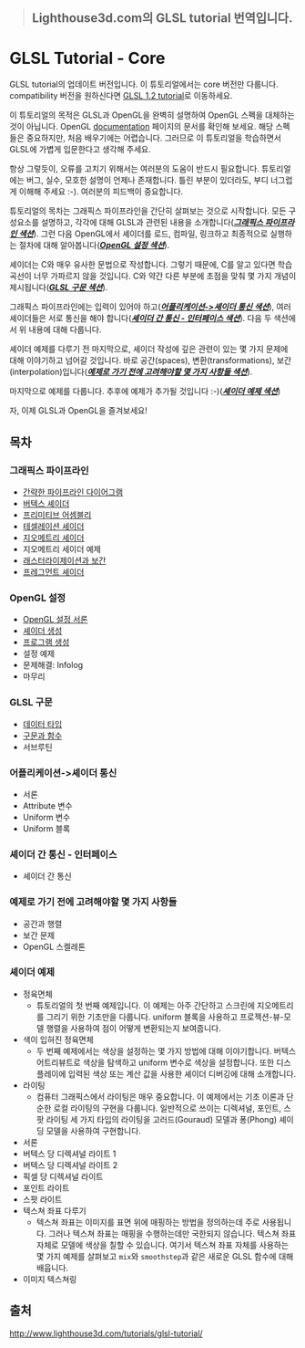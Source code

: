 > ## Lighthouse3d.com의 GLSL tutorial 번역입니다.

# GLSL Tutorial - Core

GLSL tutorial의 업데이트 버전입니다. 이 튜토리얼에서는 core 버전만 다룹니다. compatibility 버전을 원하신다면 [GLSL 1.2 tutorial](http://www.lighthouse3d.com/tutorials/glsl-12-tutorial/)로 이동하세요.

이 튜토리얼의 목적은 GLSL과 OpenGL을 완벽히 설명하여 OpenGL 스펙을 대체하는 것이 아닙니다. OpenGL [documentation](https://www.khronos.org/registry/OpenGL/index_gl.php) 페이지의 문서를 확인해 보세요. 해당 스펙들은 중요하지만, 처음 배우기에는 어렵습니다. 그러므로 이 튜토리얼을 학습하면서 GLSL에 가볍게 입문한다고 생각해 주세요.

항상 그렇듯이, 오류를 고치기 위해서는 여러분의 도움이 반드시 필요합니다. 튜토리얼에는 버그, 실수, 모호한 설명이 언제나 존재합니다. 틀린 부분이 있더라도, 부디 너그럽게 이해해 주세요 :-). 여러분의 피드백이 중요합니다.

튜토리얼의 목차는 그래픽스 파이프라인을 간단히 살펴보는 것으로 시작합니다. 모든 구성요소를 설명하고, 각각에 대해 GLSL과 관련된 내용을 소개합니다([**_그래픽스 파이프라인 색션_**](#그래픽스-파이프라인)). 그런 다음 OpenGL에서 셰이더를 로드, 컴파일, 링크하고 최종적으로 실행하는 절차에 대해 알아봅니다([**_OpenGL 설정 색션_**](#OpenGL-설정)).

셰이더는 C와 매우 유사한 문법으로 작성합니다. 그렇기 때문에, C를 알고 있다면 학습 곡선이 너무 가파르지 않을 것입니다. C와 약간 다른 부분에 초점을 맞춰 몇 가지 개념이 제시됩니다([**_GLSL 구문 색션_**](#GLSL-구문)).

그래픽스 파이프라인에는 입력이 있어야 하고([**_어플리케이션->셰이더 통신 색션_**](#어플리케이션-셰이더-통신)), 여러 셰이더들은 서로 통신을 해야 합니다([**_셰이더 간 통신 - 인터페이스 색션_**](#셰이더-간-통신---인터페이스)).
다음 두 색션에서 위 내용에 대해 다룹니다.

셰이더 예제를 다루기 전 마지막으로, 셰이더 작성에 깊은 관련이 있는 몇 가지 문제에 대해 이야기하고 넘어갈 것입니다. 바로 공간(spaces), 변환(transformations), 보간(interpolation)입니다([**_예제로 가기 전에 고려해야할 몇 가지 사항들 색션_**](#예제로-가기-전에-고려해야할-몇-가지-사항들)).

마지막으로 예제를 다룹니다. 추후에 예제가 추가될 것입니다 :-)([**_셰이더 예제 색션_**](#셰이더-예제))

자, 이제 GLSL과 OpenGL을 즐겨보세요!

## 목차

### 그래픽스 파이프라인

- [간략한 파이프라인 다이어그램](./tutorials/01_pipeline/01_pipeline.md)
- [버텍스 셰이더](./tutorials/02_vertex_shader/02_vertex_shader.md)
- [프리미티브 어셈블리](./tutorials/03_primitive_assembly/03_primitive_assembly.md)
- [테셀레이션 셰이더](./tutorials/04_tessellation/04_tessellation.md)
- [지오메트리 셰이더](./tutorials/05_geometry_shader/05_geometry_shader.md)
- 지오메트리 세이더 예제
- [래스터라이제이션과 보간](./tutorials/07_rasterization/07_rasterization.md)
- [프레그먼트 셰이더](./tutorials/08_fragment_shader/08_fragment_shader.md)

### OpenGL 설정

- [OpenGL 설정 서론](./tutorials/09_opengl_setup/09_opengl_setup.md)
- [셰이더 생성](./tutorials/10_creating_a_shader/10_creating_a_shader.md)
- [프로그램 생성](./tutorials/11_creating_a_program/11_creating_a_program.md)
- 설정 예제
- 문제해결: Infolog
- 마무리

### GLSL 구문

- [데이터 타입](./tutorials/15_data_types/15_data_types.md)
- [구문과 함수](./tutorials/16_statements_and_functions/16_statements_and_functions.md)
- 서브루틴

### 어플리케이션->셰이더 통신

- 서론
- Attribute 변수
- Uniform 변수
- Uniform 블록

### 셰이더 간 통신 - 인터페이스

- 셰이더 간 통신

### 예제로 가기 전에 고려해야할 몇 가지 사항들

- 공간과 행렬
- 보간 문제
- OpenGL 스켈레톤

### 셰이더 예제

- 정육면체
  - 튜토리얼의 첫 번째 예제입니다. 이 예제는 아주 간단하고 스크린에 지오메트리를 그리기 위한 기초만을 다룹니다. uniform 블록을 사용하고 프로젝션-뷰-모델 행렬을 사용하여 점이 어떻게 변환되는지 보여줍니다.
- 색이 입혀진 정육면체
  - 두 번째 예제에서는 색상을 설정하는 몇 가지 방법에 대해 이야기합니다. 버텍스 어트리뷰트로 색상을 탐색하고 uniform 변수로 색상을 설정합니다. 또한 디스플레이에 입력된 색상 또는 계산 값을 사용한 셰이더 디버깅에 대해 소개합니다.
- 라이팅
  - 컴퓨터 그래픽스에서 라이팅은 매우 중요합니다. 이 예제에서는 기초 이론과 단순한 로컬 라이팅의 구현을 다룹니다. 일반적으로 쓰이는 디렉셔널, 포인트, 스팟 라이팅 세 가지 타입의 라이팅을 고러드(Gouraud) 모델과 퐁(Phong) 셰이딩 모델을 사용하여 구현합니다.
- 서론
- 버텍스 당 디렉셔널 라이트 1
- 버텍스 당 디렉셔널 라이트 2
- 픽셀 당 디렉셔널 라이트
- 포인트 라이트
- 스팟 라이트
- 텍스쳐 좌표 다루기
  - 텍스쳐 좌표는 이미지를 표면 위에 매핑하는 방법을 정의하는데 주로 사용됩니다. 그러나 텍스쳐 좌표는 매핑을 수행하는데만 국한되지 않습니다. 텍스쳐 좌표 자체로 모델에 색상을 칠할 수 있습니다. 여기서 텍스쳐 좌표 자체를 사용하는 몇 가지 예제를 살펴보고 `mix`와 `smoothstep`과 같은 새로운 GLSL 함수에 대해 배웁니다.
- 이미지 텍스쳐링

## 출처

http://www.lighthouse3d.com/tutorials/glsl-tutorial/
